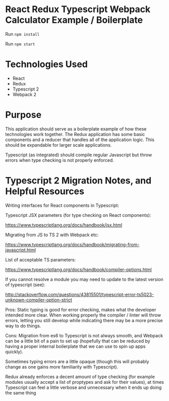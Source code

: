 # React Redux Typescript Webpack Calculator Example / Boilerplate

Run `npm install`

Run `npm start`

# Technologies Used

- React
- Redux
- Typescript 2
- Webpack 2

# Purpose

This application should serve as a boilerplate example of how these technologies work together. The Redux application has some basic components and a reducer that handles all of the application logic. This should be expandable for larger scale applications.

Typescript (as integrated) should compile regular Javascript but throw errors when type checking is not properly enforced.

# Typescript 2 Migration Notes, and Helpful Resources
Writing interfaces for React components in Typescript:

Typescript JSX parameters (for type checking on React components):

https://www.typescriptlang.org/docs/handbook/jsx.html

Migrating from JS to TS 2 with Webpack etc:

https://www.typescriptlang.org/docs/handbook/migrating-from-javascript.html


List of acceptable TS parameters:

https://www.typescriptlang.org/docs/handbook/compiler-options.html

If you cannot resolve a module you may need to update to the latest version of typescript (see):

http://stackoverflow.com/questions/43815501/typescript-error-ts5023-unknown-compiler-option-strict

Pros:
Static typing is good for error checking, makes what the developer intended more clear. When working properly the compiler / linter will throw errors, letting you still develop while indicating there may be a more precise way to do things.

Cons:
Migration from es6 to Typescript is not always smooth, and Webpack can be a little bit of a pain to set up (hopefully that can be reduced by having a proper internal boilerplate that we can use to spin up apps quickly).

Sometimes typing errors are a little opaque (though this will probably change as one gains more familiarity with Typescript).

Redux already enforces a decent amount of type checking (for example modules usually accept a list of proptypes and ask for their values), at times Typescript can feel a little verbose and unnecessary when it ends up doing the same thing
